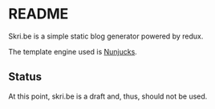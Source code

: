 # README #

Skri.be is a simple static blog generator powered by redux.

The template engine used is [Nunjucks](https://github.com/mozilla/nunjucks).

## Status ##

At this point, skri.be is a draft and, thus, should not be used.
